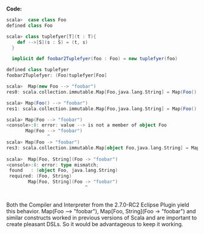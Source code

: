 
**Code:**
```scala
scala>  case class Foo
defined class Foo

scala> class tuplefyer[T](t : T){
    def -->[S](s : S) = (t, s)
  }

  implicit def foobar2Tuplefyer(foo : Foo) = new tuplefyer(foo)

defined class tuplefyer
foobar2Tuplefyer: (Foo)tuplefyer[Foo]

scala>  Map(new Foo --> "foobar")
res0: scala.collection.immutable.Map[Foo,java.lang.String] = Map(Foo() -> foobar)

scala> Map(Foo() --> "foobar")
res1: scala.collection.immutable.Map[Foo,java.lang.String] = Map(Foo() -> foobar)

scala> Map(Foo --> "foobar")
<console>:8: error: value --> is not a member of object Foo
       Map(Foo --> "foobar")
               ^
scala> Map(Foo -> "foobar")
res3: scala.collection.immutable.Map[object Foo,java.lang.String] = Map(<function> -> foobar)
      
scala>  Map[Foo, String](Foo -> "foobar")
<console>:8: error: type mismatch;
 found   : (object Foo, java.lang.String)
 required: (Foo, String)
        Map[Foo, String](Foo -> "foobar")
                             ^
         
```
Both the Compiler and Interpreter from the 2.7.0-RC2 Eclipse Plugin yield this behavior. Map(Foo --> "foobar"), Map[Foo, String](Foo -> "foobar") and similar constructs worked in previous versions of Scala and are important to create pleasant DSLs. So it would be advantageous to keep it working.
